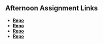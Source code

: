 ## Afternoon Assignment Links

* **[Repo](https://github.com/MickShannahan/<ASSIGNMENT_REPO>)**
* **[Repo](https://codeworks-fullstack.github.io/summer24_petCare/)**
* **[Repo](https://github.com/MickShannahan/<ASSIGNMENT_REPO>)**
* **[Repo](https://github.com/MickShannahan/<ASSIGNMENT_REPO>)**
